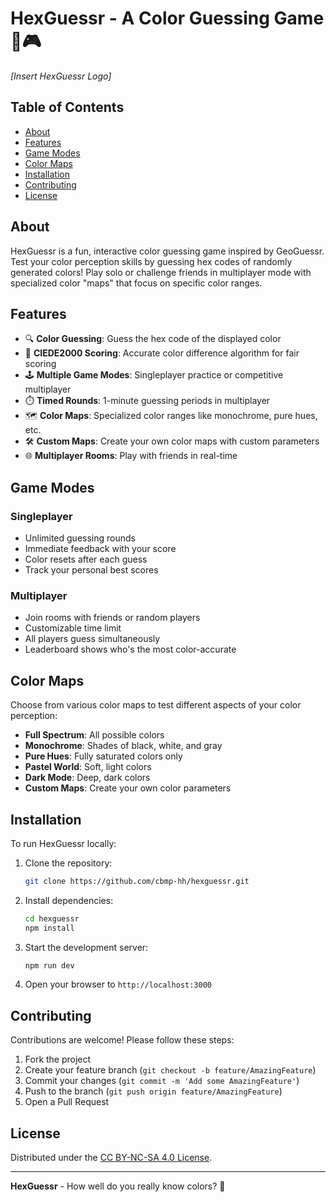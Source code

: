 # HexGuessr - A Color Guessing Game 🌈🎮

*[Insert HexGuessr Logo]*

## Table of Contents
- [About](#about)
- [Features](#features)
- [Game Modes](#game-modes)
- [Color Maps](#color-maps)
- [Installation](#installation)
- [Contributing](#contributing)
- [License](#license)

## About
HexGuessr is a fun, interactive color guessing game inspired by GeoGuessr. Test your color perception skills by guessing hex codes of randomly generated colors! Play solo or challenge friends in multiplayer mode with specialized color "maps" that focus on specific color ranges.

## Features
- 🔍 **Color Guessing**: Guess the hex code of the displayed color
- 🎯 **CIEDE2000 Scoring**: Accurate color difference algorithm for fair scoring
- 🕹️ **Multiple Game Modes**: Singleplayer practice or competitive multiplayer
- ⏱️ **Timed Rounds**: 1-minute guessing periods in multiplayer
- 🗺️ **Color Maps**: Specialized color ranges like monochrome, pure hues, etc.
- 🛠️ **Custom Maps**: Create your own color maps with custom parameters
- 🌐 **Multiplayer Rooms**: Play with friends in real-time

## Game Modes

### Singleplayer
- Unlimited guessing rounds
- Immediate feedback with your score
- Color resets after each guess
- Track your personal best scores

### Multiplayer
- Join rooms with friends or random players
- Customizable time limit
- All players guess simultaneously
- Leaderboard shows who's the most color-accurate

## Color Maps
Choose from various color maps to test different aspects of your color perception:

- **Full Spectrum**: All possible colors
- **Monochrome**: Shades of black, white, and gray
- **Pure Hues**: Fully saturated colors only
- **Pastel World**: Soft, light colors
- **Dark Mode**: Deep, dark colors
- **Custom Maps**: Create your own color parameters

## Installation
To run HexGuessr locally:

1. Clone the repository:
   ```bash
   git clone https://github.com/cbmp-hh/hexguessr.git
   ```
2. Install dependencies:
   ```bash
   cd hexguessr
   npm install
   ```
3. Start the development server:
   ```bash
   npm run dev
   ```
4. Open your browser to `http://localhost:3000`

## Contributing
Contributions are welcome! Please follow these steps:

1. Fork the project
2. Create your feature branch (`git checkout -b feature/AmazingFeature`)
3. Commit your changes (`git commit -m 'Add some AmazingFeature'`)
4. Push to the branch (`git push origin feature/AmazingFeature`)
5. Open a Pull Request

## License
Distributed under the [CC BY-NC-SA 4.0 License](https://creativecommons.org/licenses/by-nc-sa/4.0/).

---

**HexGuessr** - How well do you really know colors? 🎨
